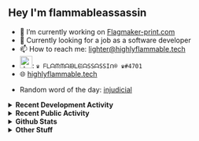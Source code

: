 ## Hey I'm flammableassassin

- 🔭 I’m currently working on [Flagmaker-print.com](https://flagmaker-print.com)
- 🌱  Currently looking for a job as a software developer
- 📫 How to reach me: [lighter@highlyflammable.tech](mailto:lighter@highlyflammable.tech?subject=Hello)
- <img src="https://discord.com/assets/2c21aeda16de354ba5334551a883b481.png" alt="drawing" width="25"/>: `♛ ᖴᒪᗩᙏᙏᗩᙖᒪᙓᗩSSᗩSSIᑎ® ♛#4701`
- 🌐 [highlyflammable.tech](https://highlyflammable.tech)

<!--START_SECTION:randomWord-->
- Random word of the day: [injudicial](https://www.wordnik.com/words/injudicial)
<!--END_SECTION:randomWord-->

<details>
  <summary><b>Recent Development Activity</b></summary>
  Doesn't record in dev containers
    <br> 
  
  <!--START_SECTION:waka-->

```text
YAML                       11 hrs 20 mins  ████████████░░░░░░░░░░░░░   47.53 %
JavaScript                 5 hrs 51 mins   ██████░░░░░░░░░░░░░░░░░░░   24.55 %
Docker                     4 hrs 1 min     ████▒░░░░░░░░░░░░░░░░░░░░   16.84 %
Nginx configuration file   1 hr 50 mins    ██░░░░░░░░░░░░░░░░░░░░░░░   07.73 %
Bash                       18 mins         ▒░░░░░░░░░░░░░░░░░░░░░░░░   01.31 %
JSON                       7 mins          ░░░░░░░░░░░░░░░░░░░░░░░░░   00.54 %
```

<!--END_SECTION:waka-->

</details>

<details>
  <summary><b>Recent Public Activity</b></summary>
    <br>

  <!--START_SECTION:activity-->
1. 🗣 Commented on [#57](https://github.com/flamableassassin/status/issues/57) in [flamableassassin/status](https://github.com/flamableassassin/status)
2. ❗️ Opened issue [#57](https://github.com/flamableassassin/status/issues/57) in [flamableassassin/status](https://github.com/flamableassassin/status)
3. 🗣 Commented on [#38](https://github.com/Flagmaker-Print/status/issues/38) in [Flagmaker-Print/status](https://github.com/Flagmaker-Print/status)
4. 🗣 Commented on [#37](https://github.com/Flagmaker-Print/status/issues/37) in [Flagmaker-Print/status](https://github.com/Flagmaker-Print/status)
5. ❗️ Closed issue [#37](https://github.com/Flagmaker-Print/status/issues/37) in [Flagmaker-Print/status](https://github.com/Flagmaker-Print/status)
  <!--END_SECTION:activity-->

</details>

<details>
  <summary><b>Github Stats</b></summary>
    <br>
    <p align="center">
      <img width="48%" src="https://github-readme-stats.vercel.app/api?username=flamableassassin&count_private=true&show_icons=true&theme=radical"/>
      <img width="48%" src="https://github-readme-streak-stats.herokuapp.com?user=flamableassassin&theme=neon-dark"/>
    </p>
  
</details>

<details>
  <summary><b>Other Stuff</b></summary>
  <br>
<a href="https://www.abuseipdb.com/user/67633" title="AbuseIPDB" alt="AbuseIPDB Contributor Badge">
	<img src="https://www.abuseipdb.com/contributor/67633.svg" style="width: 180px;">
</a>
  
</details>
